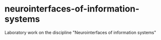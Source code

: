 # neurointerfaces-of-information-systems
Laboratory work on the discipline "Neurointerfaces of information systems"
